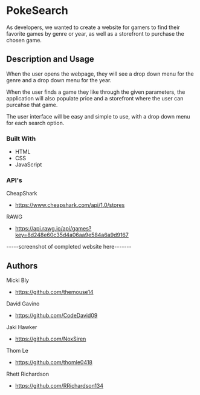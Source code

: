 # PokeSearch

As developers, we wanted to create a website for gamers to find their favorite games by genre or year, as well as a storefront to purchase the chosen game.

## Description and Usage

When the user opens the webpage, they will see a drop down menu for the genre and a drop down menu for the year.

When the user finds a game they like through the given parameters, the application will also populate price and a storefront where the user can purcahse that game.

The user interface will be easy and simple to use, with a drop down menu for each search option.

### Built With

- HTML
- CSS
- JavaScript

### API's

CheapShark

- https://www.cheapshark.com/api/1.0/stores

RAWG

- https://api.rawg.io/api/games?key=8d248e60c35d4a06aa9e584a6a9d9167

-----screenshot of completed website here-------

## Authors

Micki Bly

- https://github.com/themouse14

David Gavino

- https://github.com/CodeDavid09

Jaki Hawker

- https://github.com/NoxSiren

Thom Le

- https://github.com/thomle0418

Rhett Richardson

- https://github.com/RRichardson134
